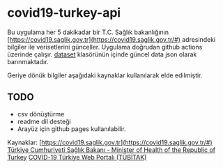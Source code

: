 # covid19-turkey-api

Bu uygulama her 5 dakikadar bir  T.C. Sağlık bakanlığının [https://covid19.saglik.gov.tr](https://covid19.saglik.gov.tr/#) adresindeki bilgiler ile verisetlerini günceller. Uygulama doğrudan github actions üzerinde çalışır. [dataset](dataset)
klasörünün içinde güncel data json olarak barınmaktadır.

Geriye dönük bilgiler aşağıdaki kaynaklar kullanılarak elde edilmiştir.
## TODO
* csv dönüştürme
* readme dil desteği
* Arayüz için github pages kullanılabilir.

Kaynaklar:
[https://covid19.saglik.gov.tr](https://covid19.saglik.gov.tr/#) 
[Türkiye Cumhuriyeti Sağlık Bakanı - Minister of Health of the Republic of Turkey](https://twitter.com/drfahrettinkoca)
[COVID-19 Türkiye Web Portalı (TÜBİTAK)](https://covid19.tubitak.gov.tr/turkiyede-durum)

